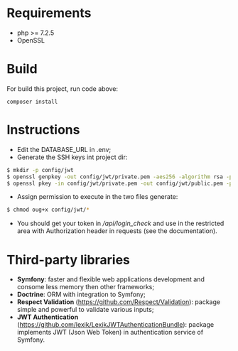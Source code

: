 # Requirements
- php >= 7.2.5
- OpenSSL

# Build
For build this project, run code above:
```
composer install
```

# Instructions
- Edit the DATABASE_URL in .env;
- Generate the SSH keys int project dir:

``` bash
$ mkdir -p config/jwt
$ openssl genpkey -out config/jwt/private.pem -aes256 -algorithm rsa -pkeyopt rsa_keygen_bits:4096
$ openssl pkey -in config/jwt/private.pem -out config/jwt/public.pem -pubout
```
- Assign permission to execute in the two files generate:
``` bash
$ chmod oug+x config/jwt/*
```

- You should get your token in */api/login_check* and use in the restricted area with Authorization header in requests (see the documentation).

# Third-party libraries
- **Symfony**: faster and flexible web applications development and consome less memory then other frameworks;
- **Doctrine**: ORM with integration to Symfony;
- **Respect Validation** (https://github.com/Respect/Validation): package simple and powerful to validate various inputs;
- **JWT Authentication** (https://github.com/lexik/LexikJWTAuthenticationBundle): package implements JWT (Json Web Token) in authentication service of Symfony.

